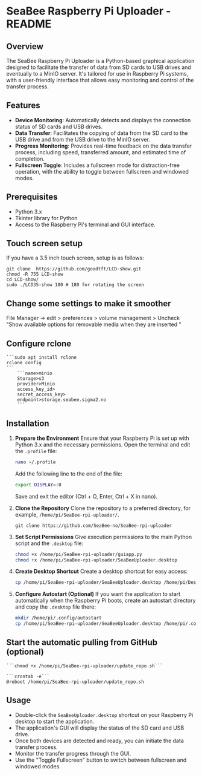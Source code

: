 # SeaBee Raspberry Pi Uploader - README

## Overview
The SeaBee Raspberry Pi Uploader is a Python-based graphical application designed to facilitate the transfer of data from SD cards to USB drives and eventually to a MinIO server. It's tailored for use in Raspberry Pi systems, with a user-friendly interface that allows easy monitoring and control of the transfer process.

## Features
- **Device Monitoring**: Automatically detects and displays the connection status of SD cards and USB drives.
- **Data Transfer**: Facilitates the copying of data from the SD card to the USB drive and from the USB drive to the MinIO server.
- **Progress Monitoring**: Provides real-time feedback on the data transfer process, including speed, transferred amount, and estimated time of completion.
- **Fullscreen Toggle**: Includes a fullscreen mode for distraction-free operation, with the ability to toggle between fullscreen and windowed modes.

## Prerequisites
- Python 3.x
- Tkinter library for Python
- Access to the Raspberry Pi's terminal and GUI interface.

## Touch screen setup
If you have a 3.5 inch touch screen, setup is as follows:

    git clone  https://github.com/goodtft/LCD-show.git
    chmod -R 755 LCD-show 
    cd LCD-show/
    sudo ./LCD35-show 180 # 180 for rotating the screen

## Change some settings to make it smoother
File Manager -> edit > preferences > volume management > Uncheck "Show available options for removable media when they are inserted "

## Configure rclone
    ```sudo apt install rclone
    rclone config
    ```
        ```name>minio
        Storage>s3
        provider>Minio
        access_key_id>
        secret_access_key>
        endpoint>storage.seabee.sigma2.no
        ```

## Installation
1. **Prepare the Environment**
    Ensure that your Raspberry Pi is set up with Python 3.x and the necessary permissions. Open the terminal and edit the `.profile` file:

    ```bash
    nano ~/.profile
    ```

    Add the following line to the end of the file:

    ```bash
    export DISPLAY=:0
    ```

    Save and exit the editor (Ctrl + O, Enter, Ctrl + X in nano).

2. **Clone the Repository**
    Clone the repository to a preferred directory, for example, `/home/pi/SeaBee-rpi-uploader/`.

    ```git clone https://github.com/SeaBee-no/SeaBee-rpi-uploader```


3. **Set Script Permissions**
    Give execution permissions to the main Python script and the `.desktop` file:

    ```bash
    chmod +x /home/pi/SeaBee-rpi-uploader/guiapp.py
    chmod +x /home/pi/SeaBee-rpi-uploader/SeaBeeUploader.desktop
    ```

4. **Create Desktop Shortcut**
    Create a desktop shortcut for easy access:

    ```bash
    cp /home/pi/SeaBee-rpi-uploader/SeaBeeUploader.desktop /home/pi/Desktop/SeaBeeUploader.desktop
    ```

5. **Configure Autostart (Optional)**
    If you want the application to start automatically when the Raspberry Pi boots, create an autostart directory and copy the `.desktop` file there:

    ```bash
    mkdir /home/pi/.config/autostart
    cp /home/pi/SeaBee-rpi-uploader/SeaBeeUploader.desktop /home/pi/.config/autostart/SeaBeeUploader.desktop
    ```

## Start the automatic pulling from GitHub (optional)
    ```chmod +x /home/pi/SeaBee-rpi-uploader/update_repo.sh```

    ```crontab -e```
    @reboot /home/pi/SeaBee-rpi-uploader/update_repo.sh


## Usage
- Double-click the `SeaBeeUploader.desktop` shortcut on your Raspberry Pi desktop to start the application.
- The application's GUI will display the status of the SD card and USB drive.
- Once both devices are detected and ready, you can initiate the data transfer process.
- Monitor the transfer progress through the GUI.
- Use the "Toggle Fullscreen" button to switch between fullscreen and windowed modes.
